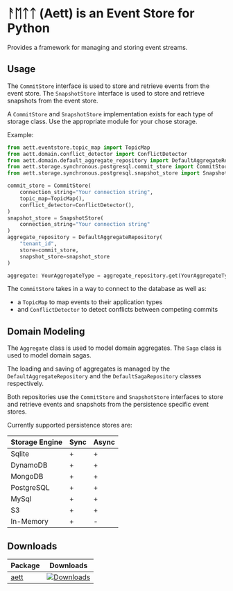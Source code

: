 # ᚨᛖᛏᛏ (Aett) is an Event Store for Python

Provides a framework for managing and storing event streams.

## Usage

The `CommitStore` interface is used to store and retrieve events from the event store.
The `SnapshotStore` interface is used to store and retrieve snapshots from the event store.

A `CommitStore` and `SnapshotStore` implementation exists for each type of storage class. Use the appropriate module
for your chose storage.

Example:

```python
from aett.eventstore.topic_map import TopicMap
from aett.domain.conflict_detector import ConflictDetector
from aett.domain.default_aggregate_repository import DefaultAggregateRepository
from aett.storage.synchronous.postgresql.commit_store import CommitStore
from aett.storage.synchronous.postgresql.snapshot_store import SnapshotStore

commit_store = CommitStore(
    connection_string="Your connection string",
    topic_map=TopicMap(),
    conflict_detector=ConflictDetector(),
)
snapshot_store = SnapshotStore(
    connection_string="Your connection string"
)
aggregate_repository = DefaultAggregateRepository(
    "tenant_id",
    store=commit_store,
    snapshot_store=snapshot_store
)

aggregate: YourAggregateType = aggregate_repository.get(YourAggregateType, "stream_id")
```

The `CommitStore` takes in a way to connect to the database as well as:

- a `TopicMap` to map events to their application types
- and  `ConflictDetector` to detect conflicts between competing commits

## Domain Modeling

The `Aggregate` class is used to model domain aggregates. The `Saga` class is used to model domain sagas.

The loading and saving of aggregates is managed by the `DefaultAggregateRepository` and the `DefaultSagaRepository`
classes respectively.

Both repositories use the `CommitStore` and `SnapshotStore` interfaces to store and retrieve events and snapshots from
the persistence specific event stores.

Currently supported persistence stores are:

| Storage Engine | Sync | Async |
|:---------------|------|-------|
| Sqlite         | +    | +     |
| DynamoDB       | +    | +     |
| MongoDB        | +    | +     |
| PostgreSQL     | +    | +     |
| MySql          | +    | +     |
| S3             | +    | +     |
| In-Memory      | +    | -     |

## Downloads

| Package                               | Downloads                                                                           |
|---------------------------------------|-------------------------------------------------------------------------------------|
| [aett](https://pypi.org/project/aett/) | [![Downloads](https://static.pepy.tech/badge/aett)](https://pepy.tech/project/aett) |

